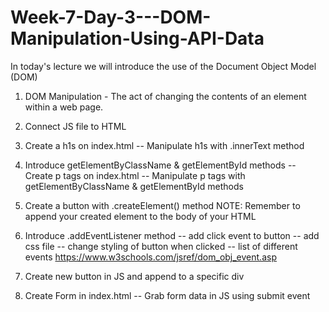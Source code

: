 # Week-7-Day-3---DOM-Manipulation-Using-API-Data
In today's lecture we will introduce the use of the Document Object Model (DOM)

1. DOM Manipulation - The act of changing the contents of an element within a web page.

2. Connect JS file to HTML

3. Create a h1s on index.html
-- Manipulate h1s with .innerText method

4. Introduce getElementByClassName & getElementById methods
-- Create p tags on index.html
-- Manipulate p tags with getElementByClassName & getElementById methods

5. Create a button with .createElement() method
NOTE: Remember to append your created element to the body of your HTML

6. Introduce .addEventListener method
-- add click event to button
-- add css file
-- change styling of button when clicked
-- list of different events
https://www.w3schools.com/jsref/dom_obj_event.asp

7. Create new button in JS and append to a specific div

8. Create Form in index.html
-- Grab form data in JS using submit event
